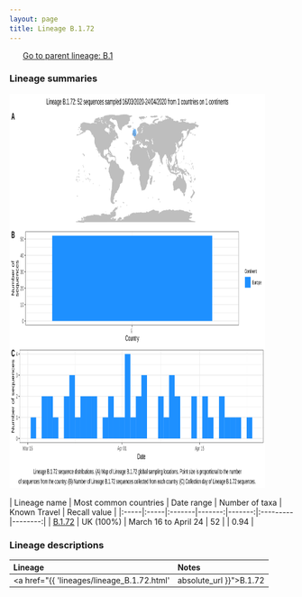 ```yaml
---
layout: page
title: Lineage B.1.72
---
```




<p>
<ul class="actions small">
	 <a href="{{ 'lineages/lineage_B.1.html' | absolute_url }}" class="button special fit">Go to parent lineage: B.1</a>
</ul>
</p>
<h3> Lineage summaries</h3>

<img src="../assets/images/B.1.72.svg" alt="B.1.72 lineage summary figure" width="90%" height="700px" />


| Lineage name | Most common countries | Date range | Number of taxa | Known Travel | Recall value |
|:-----|:-----|:-------|-------:|-------:|:---------|--------:|
| <a href="{{ 'lineages/lineage_B.1.72.html' | absolute_url }}">B.1.72</a> | UK (100%) | March 16 to April 24 | 52 |  | 0.94 |

<h3>Lineage descriptions</h3>

| Lineage | Notes |
|:-----|:-----|
| <a href="{{ 'lineages/lineage_B.1.72.html' | absolute_url }}">B.1.72</a> | UK lineage (BRIS) |

